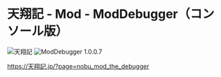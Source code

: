 # 天翔記 - Mod - ModDebugger（コンソール版）

![天翔記](https://img.shields.io/badge/天翔記-with_PK-6479ff.svg)
![ModDebugger 1.0.0.7](https://img.shields.io/badge/ModDebugger-1.0.0.7-6479ff.svg)

https://天翔記.jp/?page=nobu_mod_the_debugger
